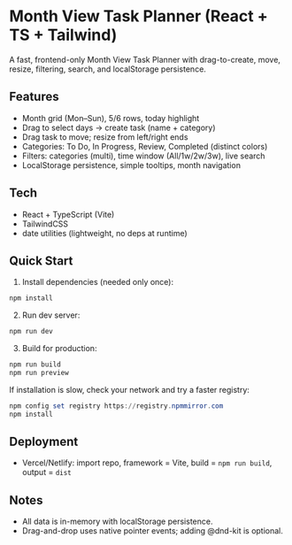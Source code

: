 # Month View Task Planner (React + TS + Tailwind)

A fast, frontend-only Month View Task Planner with drag-to-create, move, resize, filtering, search, and localStorage persistence.

## Features
- Month grid (Mon–Sun), 5/6 rows, today highlight
- Drag to select days → create task (name + category)
- Drag task to move; resize from left/right ends
- Categories: To Do, In Progress, Review, Completed (distinct colors)
- Filters: categories (multi), time window (All/1w/2w/3w), live search
- LocalStorage persistence, simple tooltips, month navigation

## Tech
- React + TypeScript (Vite)
- TailwindCSS
- date utilities (lightweight, no deps at runtime)

## Quick Start
1) Install dependencies (needed only once):
```powershell
npm install
```
2) Run dev server:
```powershell
npm run dev
```
3) Build for production:
```powershell
npm run build
npm run preview
```

If installation is slow, check your network and try a faster registry:
```powershell
npm config set registry https://registry.npmmirror.com
npm install
```

## Deployment
- Vercel/Netlify: import repo, framework = Vite, build = `npm run build`, output = `dist`

## Notes
- All data is in-memory with localStorage persistence.
- Drag-and-drop uses native pointer events; adding @dnd-kit is optional.